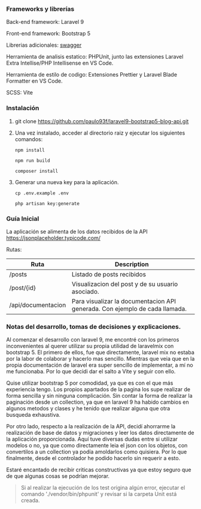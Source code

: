 ### Frameworks y librerías

Back-end framework: Laravel 9

Front-end framework: Bootstrap 5

Librerias adicionales: [swagger](https://github.com/zircote/swagger-php)

Herramienta de analisis estatico: PHPUnit, junto las extensiones Laravel Extra Intellise/PHP Intellisense en VS Code.

Herramienta de estilo de codigo: Extensiones Prettier y Laravel Blade Formatter en VS Code.

SCSS: Vite

### Instalación

1. git clone https://github.com/paulo93f/laravel9-bootstrap5-blog-api.git

2. Una vez instalado, acceder al directorio raiz y ejecutar los siguientes comandos:

    `npm install`

    `npm run build`

    `composer install`

3. Generar una nueva key para la aplicación.

    `cp .env.example .env `

    `php artisan key:generate`

### Guía Inicial

La aplicación se alimenta de los datos recibidos de la API https://jsonplaceholder.typicode.com/

Rutas:

| Ruta               | Description                                                                 |
| ------------------ | --------------------------------------------------------------------------- |
| /posts             | Listado de posts recibidos                                                  |
| /post/{id}         | Visualizacion del post y de su usuario asociado.                            |
| /api/documentacion | Para visualizar la documentacion API generada. Con ejemplo de cada llamada. |

### Notas del desarrollo, tomas de decisiones y explicaciones.

Al comenzar el desarrollo con laravel 9, me encontré con los primeros inconvenientes al querer utilizar su propia utilidad de laravelmix con bootstrap 5. El primero de ellos, fue que directamente, laravel mix no estaba por la labor de colaborar y hacerlo mas sencillo. Mientras que veia que en la propia documentación de laravel era super sencillo de implementar, a mí no me funcionaba. Por lo que decidi dar el salto a Vite y seguir con ello.

Quise utilizar bootstrap 5 por comodidad, ya que es con el que más experiencia tengo. Los propios apartados de la pagina los supe realizar de forma sencilla y sin ninguna complicación. Sin contar la forma de realizar la paginación desde un collection, ya que en laravel 9 ha habido cambios en algunos metodos y clases y he tenido que realizar alguna que otra busqueda exhaustiva.

Por otro lado, respecto a la realización de la API, decidí ahorrarme la realización de base de datos y migraciones y leer los datos directamente de la aplicación proporcionada. Aquí tuve diversas dudas entre si utilizar modelos o no, ya que como directamente leia el json con los objetos, con convertilos a un collection ya podía amoldarlos como quisiera. Por lo que finalmente, desde el controlador he podido hacerlo sin requerir a esto.

Estaré encantado de recibir criticas constructivas ya que estoy seguro que de que algunas cosas se podrían mejorar.

> Si al realizar la ejecución de los test origina algún error, ejecutar el comando './vendor/bin/phpunit' y revisar si la carpeta Unit está creada.